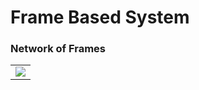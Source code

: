 # Frame Based System

### Network of Frames 

  <table>
    <tr>
     <td><img src="/1.png"></td>
    </tr>
  </table>
